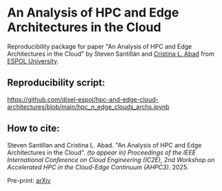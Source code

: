 # An Analysis of HPC and Edge Architectures in the Cloud
Reproducibility package for paper "An Analysis of HPC and Edge Architectures in the Cloud" by Steven Santillán and [Cristina L. Abad](https://sites.google.com/fiec.espol.edu.ec/cv-cabad/english) from [ESPOL University](https://www.espol.edu.ec/en).

## Reproducibility script:
https://github.com/disel-espol/hpc-and-edge-cloud-architectures/blob/main/hpc_n_edge_clouds_archs.ipynb

## How to cite:
Steven Santillan and Cristina L. Abad. "An Analysis of HPC and Edge Architectures in the Cloud". _(to appear in) Proceedings of the IEEE International Conference on Cloud Engineering (IC2E), 2nd Workshop on Accelerated HPC in the Cloud-Edge Continuum (AHPC3)_. 2025.

Pre-print: [arXiv](https://arxiv.org/abs/2508.01494) 
